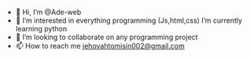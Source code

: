 - 👋 Hi, I’m @Ade-web
- 👀 I’m interested in everything programming (Js,html,css) I’m currently learning python 
- 💞️ I’m looking to collaborate on any programming project 
- 📫 How to reach me jehovahtomisin002@gmail.com 

<!---
Ade-web/Ade-web is a ✨ special ✨ repository because its `README.md` (this file) appears on your GitHub profile.
You can click the Preview link to take a look at your changes.
--->
